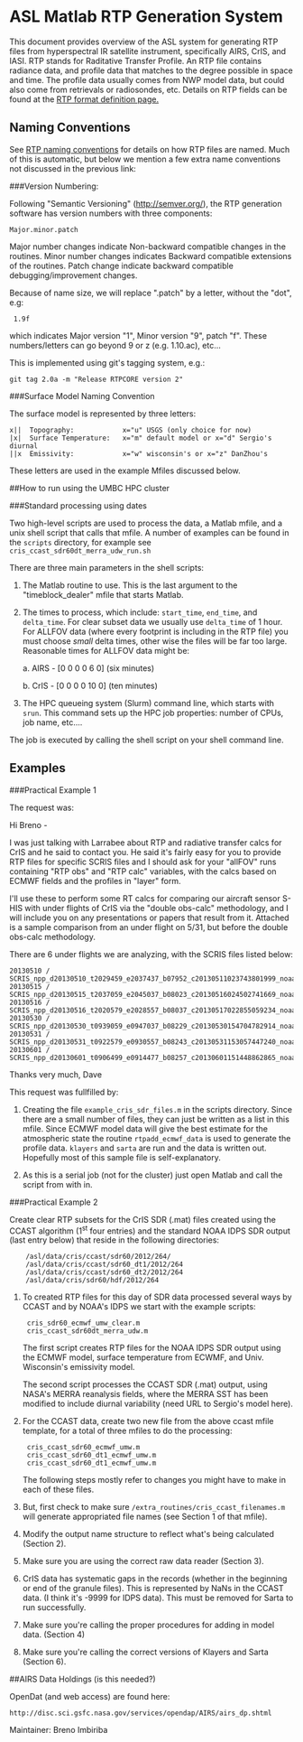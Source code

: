 # ASL Matlab RTP Generation System

This document provides overview of the ASL system for generating RTP
files from hyperspectral IR satellite instrument, specifically AIRS,
CrIS, and IASI.  RTP stands for Raditative Transfer Profile.  An RTP
file contains radiance data, and profile data that matches to the
degree possible in space and time.  The profile data usually comes
from NWP model data, but could also come from retrievals or
radiosondes, etc.  Details on RTP fields can be found at the 
[RTP format definition page.](http://asl.umbc.edu/software/rtp/rtpspec201.html) 

## Naming Conventions

See
[RTP naming conventions](http://asl.umbc.edu/software/rtp_generation/naming_convention.html)
for details on how RTP files are named.  Much of this is automatic,
but below we mention a few extra name conventions not discussed in the
previous link:

###Version Numbering:

Following "Semantic Versioning" (http://semver.org/), the RTP
generation software has version numbers with three components: 

    Major.minor.patch

Major number changes indicate Non-backward compatible changes in the routines. 
Minor number changes indicates Backward compatible extensions of the routines.
Patch change indicate backward compatible debugging/improvement changes.

Because of name size, we will replace ".patch" by a letter, without the "dot", e.g:

     1.9f  

which indicates Major version "1", Minor version "9", patch "f". These numbers/letters can go beyond 9 or z (e.g. 1.10.ac), etc...

This is implemented using git's tagging system, e.g.:

    git tag 2.0a -m "Release RTPCORE version 2" 

###Surface Model Naming Convention

The surface model is represented by three letters:
 
    x||  Topography: 			x="u" USGS (only choice for now)
    |x|  Surface Temperature: 	x="m" default model or x="d" Sergio's diurnal
    ||x  Emissivity: 			x="w" wisconsin's or x="z" DanZhou's

These letters are used in the example Mfiles discussed below.

##How to run using the UMBC HPC cluster

###Standard processing using dates

Two high-level scripts are used to process the data, a Matlab mfile,
and a unix shell script that calls that mfile.  A number of examples
can be found in the ``scripts`` directory, for example see 
``cris_ccast_sdr60dt_merra_udw_run.sh``

There are three main parameters in the shell scripts:

1. The Matlab routine to use.  This is the last argument to the 
   "timeblock_dealer" mfile that starts Matlab.

2. The times to process, which include: ``start_time``, ``end_time``,
   and ``delta_time``. For clear subset data we usually use
   ``delta_time`` of 1 hour.  For ALLFOV data (where every footprint
   is including in the RTP file) you must choose *small* delta times,
   other wise the files will be far too large.  Reasonable times for
   ALLFOV data might be:

	a.  AIRS - [0 0 0 0 6 0]  (six minutes)

	b.  CrIS - [0 0 0 0 10 0]  (ten minutes)

3. The HPC queueing system (Slurm) command line, which starts with
   ``srun``. This command sets up the HPC job properties: number of
   CPUs, job name, etc....

The job is executed by calling the shell script on your shell command
line. 

## Examples

###Practical Example 1

The request was:

Hi Breno -

I was just talking with Larrabee about RTP and radiative transfer
calcs for CrIS and he said to contact you.  He said it's fairly easy
for you to provide RTP files for specific SCRIS files and I should ask
for your "allFOV" runs containing "RTP obs" and "RTP calc" variables,
with the calcs based on ECMWF fields and the profiles in "layer" form.

I'll use these to perform some RT calcs for comparing our aircraft
sensor S-HIS with under flights of CrIS via the "double obs-calc"
methodology, and I will include you on any presentations or papers
that result from it.  Attached is a sample comparison from an under
flight on 5/31, but before the double obs-calc methodology.

There are 6 under flights we are analyzing, with the SCRIS files
listed below:

    20130510 / SCRIS_npp_d20130510_t2029459_e2037437_b07952_c20130511023743801999_noaa_ops.h5
    20130515 / SCRIS_npp_d20130515_t2037059_e2045037_b08023_c20130516024502741669_noaa_ops.h5
    20130516 / SCRIS_npp_d20130516_t2020579_e2028557_b08037_c20130517022855059234_noaa_ops.h5
    20130530 / SCRIS_npp_d20130530_t0939059_e0947037_b08229_c20130530154704782914_noaa_ops.h5
    20130531 / SCRIS_npp_d20130531_t0922579_e0930557_b08243_c20130531153057447240_noaa_ops.h5
    20130601 / SCRIS_npp_d20130601_t0906499_e0914477_b08257_c20130601151448862865_noaa_ops.h5

Thanks very much,
Dave

This request was fullfilled by:

1.  Creating the file ``example_cris_sdr_files.m`` in the scripts
directory.  Since there are a small number of files, they can just be
written as a list in this mfile.  Since ECMWF model data will give the
best estimate for the atmospheric state the routine
``rtpadd_ecmwf_data`` is used to generate the profile data.
``klayers`` and ``sarta`` are run and the data is written out.
Hopefully most of this sample file is self-explanatory.


2. As this is a serial job (not for the cluster) just open Matlab and call the
   script from with in.
  
###Practical Example 2

Create clear RTP subsets for the CrIS SDR (.mat) files created using
the CCAST algorithm (1<sup>st</sup> four entries) and the standard NOAA IDPS
SDR output (last entry below) that reside in the following directories:

        /asl/data/cris/ccast/sdr60/2012/264/
        /asl/data/cris/ccast/sdr60_dt1/2012/264
        /asl/data/cris/ccast/sdr60_dt2/2012/264
		/asl/data/cris/sdr60/hdf/2012/264

1. To created RTP files for this day of SDR data processed several
   ways by CCAST and by NOAA's IDPS we start with the example scripts:

	    cris_sdr60_ecmwf_umw_clear.m
		cris_ccast_sdr60dt_merra_udw.m

	The first script creates RTP files for the NOAA IDPS SDR output
	using the ECMWF model, surface temperature from ECWMF, and
	Univ. Wisconsin's emissivity model.

	The second script processes the CCAST SDR (.mat) output, using
	NASA's MERRA reanalysis fields, where the MERRA SST has been
	modified to include diurnal variability (need URL to Sergio's
	model here).

1. For the CCAST data, create two new file from the above ccast mfile
   template, for a total of three mfiles to do the processing:

    	cris_ccast_sdr60_ecmwf_umw.m
	    cris_ccast_sdr60_dt1_ecmwf_umw.m
	    cris_ccast_sdr60_dt1_ecmwf_umw.m

	The following steps mostly refer to changes you might have to make
    in each of these files.

2. But, first check to make sure
   `/extra_routines/cris_ccast_filenames.m` will generate appropriated
   file names (see Section 1 of that mfile).

3. Modify the output name structure to reflect what's being
   calculated (Section 2).

4. Make sure you are using the correct raw data reader (Section 3).

5. CrIS data has systematic gaps in the records (whether in the
   beginning or end of the granule files). This is represented by NaNs
   in the CCAST data. (I think it's -9999 for IDPS data). This must be
   removed for Sarta to run successfully.

6. Make sure you're calling the proper procedures for adding in model
   data. (Section 4)

7. Make sure you're calling the correct versions of Klayers and Sarta
   (Section 6).

##AIRS Data Holdings (is this needed?)

OpenDat (and web access) are found here:

    http://disc.sci.gsfc.nasa.gov/services/opendap/AIRS/airs_dp.shtml

Maintainer:
Breno Imbiriba
